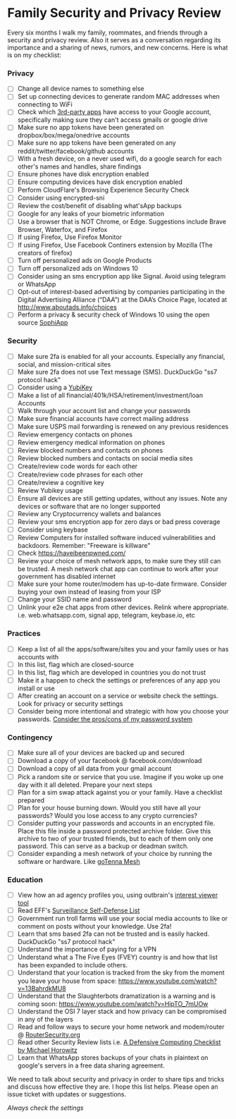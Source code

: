 # Family Security and Privacy Review
Every six months I walk my family, roommates, and friends through a security and privacy review. Also it serves as a conversation regarding its importance and a sharing of news, rumors, and new concerns. Here is what is on my checklist:

### Privacy

- [ ] Change all device names to something else
- [ ] Set up connecting devices to generate random MAC addresses when connecting to WiFi
- [ ] Check which [3rd-party apps](https://support.google.com/accounts/answer/3466521) have access to your Google account, specifically making sure they can't access gmails or google drive
- [ ] Make sure no app tokens have been generated on dropbox/box/mega/onedrive accounts
- [ ] Make sure no app tokens have been generated on any reddit/twitter/facebook/github accounts
- [ ] With a fresh device, on a never used wifi, do a google search for each other's names and handles, share findings
- [ ] Ensure phones have disk encryption enabled
- [ ] Ensure computing devices have disk encryption enabled
- [ ] Perform CloudFlare's Browsing Experience Security Check
- [ ] Consider using encrypted-sni
- [ ] Review the cost/benefit of disabling what'sApp backups
- [ ] Google for any leaks of your biometric information
- [ ] Use a browser that is NOT Chrome, or Edge. Suggestions include Brave Browser, Waterfox, and Firefox
- [ ] If using Firefox, Use Firefox Monitor
- [ ] If using Firefox, Use Facebook Continers extension by Mozilla (The creators of firefox)
- [ ] Turn off personalized ads on Google Products
- [ ] Turn off personalized ads on Windows 10
- [ ] Consider using an sms encryption app like Signal. Avoid using telegram or WhatsApp
- [ ] Opt-out of interest-based advertising by companies participating in the Digital Advertising Alliance (“DAA”) at the DAA’s Choice Page, located at http://www.aboutads.info/choices
- [ ] Perform a privacy & security check of Windows 10 using the open source [SophiApp](https://github.com/Sophia-Community/SophiApp)

### Security

- [ ] Make sure 2fa is enabled for all your accounts. Especially any financial, social, and mission-critical sites
- [ ] Make sure 2fa does not use Text message (SMS). DuckDuckGo "ss7 protocol hack"
- [ ] Consider using a [YubiKey](https://security.stackexchange.com/q/17922/6402)
- [ ] Make a list of all financial/401k/HSA/retirement/investment/loan Accounts
- [ ] Walk through your account list and change your passwords
- [ ] Make sure financial accounts have correct mailing address
- [ ] Make sure USPS mail forwarding is renewed on any previous residences
- [ ] Review emergency contacts on phones
- [ ] Review emergency medical information on phones
- [ ] Review blocked numbers and contacts on phones
- [ ] Review blocked numbers and contacts on social media sites
- [ ] Create/review code words for each other
- [ ] Create/review code phrases for each other
- [ ] Create/review a cognitive key
- [ ] Review Yubikey usage
- [ ] Ensure all devices are still getting updates, without any issues. Note any devices or software that are no longer supported
- [ ] Review any Cryptocurrency wallets and balances
- [ ] Review your sms encryption app for zero days or bad press coverage
- [ ] Consider using keybase
- [ ] Review Computers for installed software induced vulnerabilities and backdoors. Remember: "Freeware is killware"
- [ ] Check https://haveibeenpwned.com/
- [ ] Review your choice of mesh network apps, to make sure they still can be trusted. A mesh network chat app can continue to work after your government has disabled internet
- [ ] Make sure your home router/modem has up-to-date firmware. Consider buying your own instead of leasing from your ISP
- [ ] Change your SSID name and password
- [ ] Unlink your e2e chat apps from other devices. Relink where appropriate. i.e. web.whatsapp.com, signal app, telegram, keybase.io, etc

### Practices
- [ ] Keep a list of all the apps/software/sites you and your family uses or has accounts with
- [ ] In this list, flag which are closed-source
- [ ] In this list, flag which are developed in countries you do not trust
- [ ] Make it a happen to check the settings or preferences of any app you install or use
- [ ] After creating an account on a service or website check the settings. Look for privacy or security settings
- [ ] Consider being more intentional and strategic with how you choose your passwords. [Consider the pros/cons of my password system](https://docs.google.com/document/d/1mBnwHLMqtHWdgvhLyzcLtfrguBWTmDJ4Libn90__fW8/edit?usp=sharing)

### Contingency
- [ ] Make sure all of your devices are backed up and secured
- [ ] Download a copy of your facebook @ facebook.com/download
- [ ] Download a copy of all data from your gmail account
- [ ] Pick a random site or service that you use. Imagine if you woke up one day with it all deleted. Prepare your next steps
- [ ] Plan for a sim swap attack against you or your family. Have a checklist prepared
- [ ] Plan for your house burning down. Would you still have all your passwords? Would you lose access to any crypto currencies?
- [ ] Consider putting your passwords and accounts in an encrypted file. Place this file inside a password protected archive folder. Give this archive to two of your trusted friends, but to each of them only one password. This can serve as a backup or deadman switch.
- [ ] Consider expanding a mesh network of your choice by running the software or hardware. Like [goTenna Mesh](https://imeshyou.gotennamesh.com/)

### Education
- [ ] View how an ad agency profiles you, using outbrain's [interest viewer tool](https://my.outbrain.com/recommendations-settings/home)
- [ ] Read EFF's [Surveillance Self-Defense List](https://ssd.eff.org/en/playlist/activist-or-protester#attending-protest)
- [ ] Government run troll farms will use your social media accounts to like or comment on posts without your knowledge. Use 2fa!
- [ ] Learn that sms based 2fa can not be trusted and is easily hacked. DuckDuckGo "ss7 protocol hack"
- [ ] Understand the importance of paying for a VPN
- [ ] Understand what a The Five Eyes (FVEY) country is and how that list has been expanded to include others.
- [ ] Understand that your location is tracked from the sky from the moment you leave your house from space: https://www.youtube.com/watch?v=13BahrdkMU8
- [ ] Understand that the Slaughterbots dramatization is a warning and is coming soon: https://www.youtube.com/watch?v=HipTO_7mUOw
- [ ] Understand the OSI 7 layer stack and how privacy can be compromised in any of the layers
- [ ] Read and follow ways to secure your home network and modem/router @ [RouterSecurity.org](https://routersecurity.org/checklist.php)
- [ ] Read other Security Review lists i.e. [A Defensive Computing Checklist by Michael Horowitz](https://defensivecomputingchecklist.com/)
- [ ] Learn that WhatsApp stores backups of your chats in plaintext on google's servers in a free data sharing agreement.

We need to talk about security and privacy in order to share tips and tricks and discuss how effective they are. I hope this list helps. Please open an issue ticket with updates or suggestions. 

*Always check the settings*
